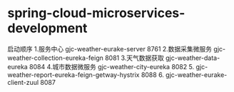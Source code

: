 # spring-cloud-microservices-development
启动顺序
1.服务中心 		 gjc-weather-eurake-server				8761
2.数据采集微服务 gjc-weather-collection-eureka-feign	8081
3.天气数据获取	 gjc-weather-data-eureka				8084
4.城市数据微服务 gjc-weather-city-eureka				8082
5.				gjc-weather-report-eureka-feign-getway-hystrix	8088
6.				gjc-weather-eurake-client-zuul					8087
